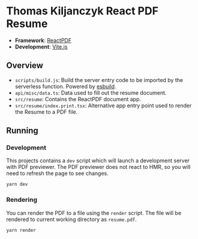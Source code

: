 # Thomas Kiljanczyk React PDF Resume

- **Framework**: [ReactPDF](https://react-pdf.org)
- **Development**: [Vite.js](http://vitejs.dev)

## Overview

- `scripts/build.js`: Build the server entry code to be imported by the serverless function. Powered by [esbuild](https://esbuild.github.io).
- `api/misc/data.ts`: Data used to fill out the resume document.
- `src/resume`: Contains the ReactPDF document app.
- `src/resume/index.print.tsx`: Alternative app entry point used to render the Resume to a PDF file.

## Running

### Development

This projects contains a `dev` script which will launch a development server with PDF previewer.
The PDF previewer does not react to HMR, so you will need to refresh the page to see changes.

```bash
yarn dev
```

### Rendering

You can render the PDF to a file using the `render` script.
The file will be rendered to current working directory as `resume.pdf`.

```bash
yarn render
```